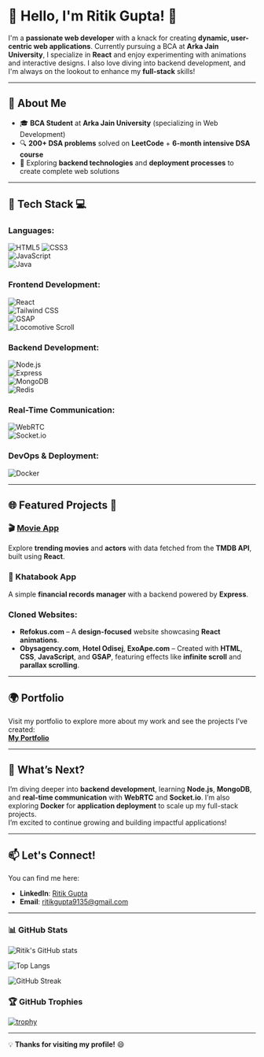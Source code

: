 # 💫 **Hello, I'm Ritik Gupta!** 👋

I'm a **passionate web developer** with a knack for creating **dynamic, user-centric web applications**. Currently pursuing a BCA at **Arka Jain University**, I specialize in **React** and enjoy experimenting with animations and interactive designs. I also love diving into backend development, and I'm always on the lookout to enhance my **full-stack** skills!

---

## 🚀 **About Me**
- 🎓 **BCA Student** at **Arka Jain University** (specializing in Web Development)
- 🔍 **200+ DSA problems** solved on **LeetCode** + **6-month intensive DSA course**
- 🌱 Exploring **backend technologies** and **deployment processes** to create complete web solutions

---

## 🔨 **Tech Stack** 💻

### **Languages**:
![HTML5](https://img.shields.io/badge/-HTML5-E34F26?style=flat&logo=html5&logoColor=white) 
![CSS3](https://img.shields.io/badge/-CSS3-1572B6?style=flat&logo=css3&logoColor=white)  
![JavaScript](https://img.shields.io/badge/-JavaScript-F7DF1E?style=flat&logo=javascript&logoColor=black)  
![Java](https://img.shields.io/badge/-Java-007396?style=flat&logo=java&logoColor=white)

### **Frontend Development**:  
![React](https://img.shields.io/badge/-React-61DAFB?style=flat&logo=react&logoColor=black)  
![Tailwind CSS](https://img.shields.io/badge/-Tailwind%20CSS-38B2AC?style=flat&logo=tailwindcss&logoColor=white)  
![GSAP](https://img.shields.io/badge/-GSAP-88C0D0?style=flat&logo=gsap&logoColor=white)  
![Locomotive Scroll](https://img.shields.io/badge/-Locomotive%20Scroll-000000?style=flat&logo=locomotive-scroll&logoColor=white)

### **Backend Development**:  
![Node.js](https://img.shields.io/badge/-Node.js-339933?style=flat&logo=node.js&logoColor=white)  
![Express](https://img.shields.io/badge/-Express-000000?style=flat&logo=express&logoColor=white)  
![MongoDB](https://img.shields.io/badge/-MongoDB-47A248?style=flat&logo=mongodb&logoColor=white)  
![Redis](https://img.shields.io/badge/-Redis-D93A2B?style=flat&logo=redis&logoColor=white)  

### **Real-Time Communication**:  
![WebRTC](https://img.shields.io/badge/-WebRTC-FF3C00?style=flat&logo=webrtc&logoColor=white)  
![Socket.io](https://img.shields.io/badge/-Socket.io-010002?style=flat&logo=socketdotio&logoColor=white)

### **DevOps & Deployment**:  
![Docker](https://img.shields.io/badge/-Docker-2496ED?style=flat&logo=docker&logoColor=white)  

---

## 🌐 **Featured Projects** 📁

### **🎬 [Movie App](https://movie-app-react-six-iota.vercel.app/)**
Explore **trending movies** and **actors** with data fetched from the **TMDB API**, built using **React**.

### **📒 Khatabook App**
A simple **financial records manager** with a backend powered by **Express**.

### **Cloned Websites**:
- **Refokus.com** – A **design-focused** website showcasing **React animations**.
- **Obysagency.com**, **Hotel Odisej**, **ExoApe.com** – Created with **HTML**, **CSS**, **JavaScript**, and **GSAP**, featuring effects like **infinite scroll** and **parallax scrolling**.

---

## 🌍 **Portfolio**  
Visit my portfolio to explore more about my work and see the projects I’ve created:  
**[My Portfolio](https://portfolio-gules-iota-77.vercel.app/)**

---

## 🌱 **What’s Next?**

I’m diving deeper into **backend development**, learning **Node.js**, **MongoDB**, and **real-time communication** with **WebRTC** and **Socket.io**. I’m also exploring **Docker** for **application deployment** to scale up my full-stack projects.  
I’m excited to continue growing and building impactful applications!

---

## 📫 **Let's Connect!**  
You can find me here:  
- **LinkedIn**: [Ritik Gupta](https://www.linkedin.com/in/ritik-gupta-52aa982a7/)  
- **Email**: [ritikgupta9135@gmail.com](mailto:ritikgupta9135@gmail.com)


---
### 📊 GitHub Stats

![Ritik's GitHub stats](https://github-readme-stats.vercel.app/api?username=ritik913553&show_icons=true&theme=radical)

![Top Langs](https://github-readme-stats.vercel.app/api/top-langs/?username=ritik913553&layout=compact&theme=radical)

![GitHub Streak](https://streak-stats.demolab.com?user=ritik913553&theme=radical)


### 🏆 GitHub Trophies

[![trophy](https://github-profile-trophy.vercel.app/?username=ritik913553&theme=radical)](https://github.com/ryo-ma/github-profile-trophy)

---
💡 **Thanks for visiting my profile!** 😄
